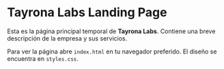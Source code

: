 # Tayrona Labs Landing Page

Esta es la página principal temporal de **Tayrona Labs**. Contiene una breve descripción de la empresa y sus servicios.

Para ver la página abre `index.html` en tu navegador preferido. El diseño se
encuentra en `styles.css`.
